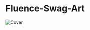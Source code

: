 # Fluence-Swag-Art
![Cover](https://user-images.githubusercontent.com/101134545/157322602-984f8e32-cd66-4f97-9b50-4ed065b46839.jpg)
